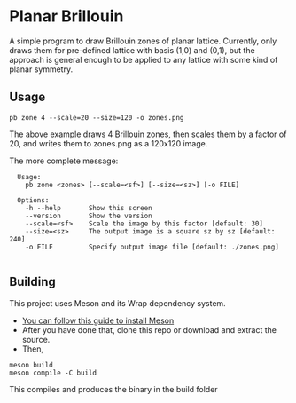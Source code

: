 # Planar Brillouin
A simple program to draw Brillouin zones of planar lattice.
Currently, only draws them for pre-defined lattice with basis (1,0) and (0,1), but
the approach is general enough to be applied to any lattice with some kind of planar
symmetry.

## Usage
```
pb zone 4 --scale=20 --size=120 -o zones.png
```
The above example draws 4 Brillouin zones, then scales them by a factor of 20,
and writes them to zones.png as a 120x120 image.

The more complete message:
```
  Usage:
    pb zone <zones> [--scale=<sf>] [--size=<sz>] [-o FILE]

  Options:
    -h --help       Show this screen
    --version       Show the version
    --scale=<sf>    Scale the image by this factor [default: 30]
    --size=<sz>     The output image is a square sz by sz [default: 240]
    -o FILE         Specify output image file [default: ./zones.png]
    
```

## Building
This project uses Meson and its Wrap dependency system.

- [ You can follow this guide to install Meson ]( https://mesonbuild.com/SimpleStart.html )
- After you have done that, clone this repo or download and extract the source.
- Then,
```
meson build
meson compile -C build
```
This compiles and produces the binary in the build folder
